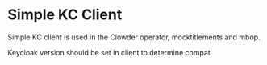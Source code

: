 Simple KC Client
================

Simple KC client is used in the Clowder operator, mocktitlements and mbop.

Keycloak version should be set in client to determine compat

